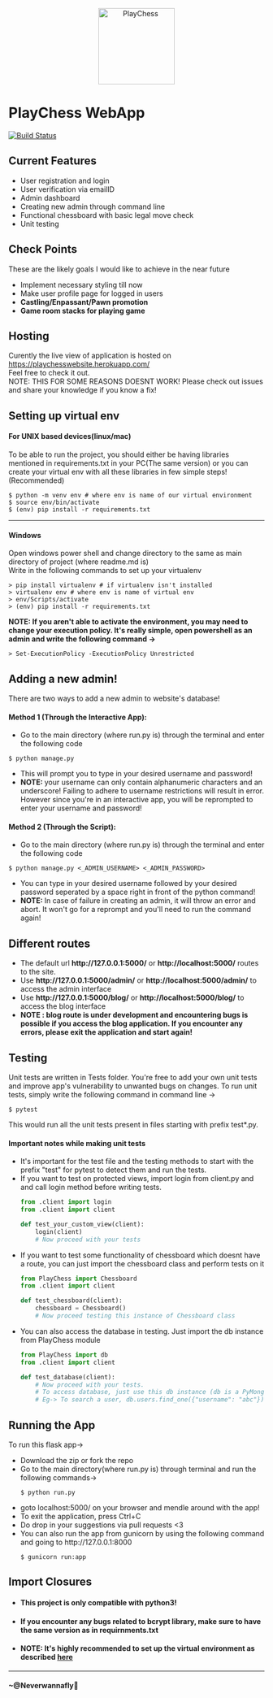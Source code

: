<p align="center"><img src="PlayChess/static/logo/PlayChess.png" alt="PlayChess" height="150px"></p>

# PlayChess WebApp

[![Build Status](https://travis-ci.org/neverwannafly/PlayChess.svg?branch=master)](https://travis-ci.org/neverwannafly/PlayChess)

## Current Features
<ul>
    <li>User registration and login</li>
    <li>User verification via emailID</li>
    <li>Admin dashboard</li>
    <li>Creating new admin through command line</li>
    <li>Functional chessboard with basic legal move check</li>
    <li>Unit testing</li>
</ul>

## Check Points
These are the likely goals I would like to achieve in the near future
<ul>
    <li>Implement necessary styling till now</li>
    <li>Make user profile page for logged in users</li>
    <li><strong>Castling/Enpassant/Pawn promotion</strong></li>
    <li><strong>Game room stacks for playing game</strong></li>
</ul>

## Hosting
Curently the live view of application is hosted on https://playchesswebsite.herokuapp.com/<br>
Feel free to check it out. <br>
NOTE: THIS FOR SOME REASONS DOESNT WORK!
Please check out issues and share your knowledge if you know a fix!

## <a name="env"></a>Setting up virtual env
#### For UNIX based devices(linux/mac)
<a id="#venv"></a>
To be able to run the project, you should either be having libraries mentioned in requirements.txt in your PC(The same version) or you can create your virtual env with all these libraries in few simple steps! (Recommended)<br>

```shell
$ python -m venv env # where env is name of our virtual environment
$ source env/bin/activate
$ (env) pip install -r requirements.txt
```
<hr></hr>

#### Windows 
Open windows power shell and change directory to the same as main directory of project (where readme.md is)<br>
Write in the following commands to set up your virtualenv

```shell
> pip install virtualenv # if virtualenv isn't installed
> virtualenv env # where env is name of virtual env
> env/Scripts/activate
> (env) pip install -r requirements.txt
```
<strong>NOTE: If you aren't able to activate the environment, you may need to change your execution policy. It's really simple, open powershell as an admin and write the following command -></strong>
```shell
> Set-ExecutionPolicy -ExecutionPolicy Unrestricted
```

## Adding a new admin!
There are two ways to add a new admin to website's database!
#### Method 1 (Through the Interactive App): 
<ul>
<li>Go to the main directory (where run.py is) through the terminal and enter the following code</li>
</ul>

```shell
$ python manage.py
```

<ul>
    <li>This will prompt you to type in your desired username and password!</li>
<li><strong>NOTE: </strong>your username can only contain alphanumeric characters and an underscore! Failing to adhere to username restrictions will result in error. However since you're in an interactive app, you will be reprompted to enter your username and password!</li>
</ul>

#### Method 2 (Through the Script):
<ul>
    <li>Go to the main directory (where run.py is) through the terminal and enter the following code</li>
</ul>

```shell
$ python manage.py <_ADMIN_USERNAME> <_ADMIN_PASSWORD>
```

<ul>
<li>You can type in your desired username followed by your desired password seperated by a space right in front of the python command!</li>
<li><strong>NOTE: </strong>In case of failure in creating an admin, it will throw an error and abort. It won't go for a reprompt and you'll need to run the command again!</li>
</ul>

## Different routes
<ul>
<li>The default url <strong>http://127.0.0.1:5000/</strong> or <strong>http://localhost:5000/</strong> routes to the site.</li>
<li>Use <strong>http://127.0.0.1:5000/admin/</strong> or <strong>http://localhost:5000/admin/</strong> to access the admin interface</li>
<li>Use <strong>http://127.0.0.1:5000/blog/</strong> or 
<strong>http://localhost:5000/blog/</strong> to access the blog interface</li>
<li><strong> NOTE : blog route is under development and encountering bugs is possible if you access the blog application. If you encounter any errors, please exit the application and start again! </strong></li>
</ul>

## Testing
Unit tests are written in Tests folder. You're free to add your own unit tests and improve app's
vulnerability to unwanted bugs on changes. To run unit tests, simply write the following 
command in command line -><br>
```shell
$ pytest
```
This would run all the unit tests present in files starting with prefix test*.py.<br>
#### Important notes while making unit tests
<ul>
<li> It's important for the test file and the testing methods to start with the prefix "test" for pytest to detect them and run the tests. </li>
<li> If you want to test on protected views, import login from client.py and and call login method before writing tests.
        
```python
from .client import login
from .client import client

def test_your_custom_view(client):
    login(client)
    # Now proceed with your tests
```
</li>

<li>If you want to test some functionality of chessboard which doesnt have a route, you can just import the chessboard class and perform tests on it

```python
from PlayChess import Chessboard
from .client import client

def test_chessboard(client):
    chessboard = Chessboard()
    # Now proceed testing this instance of Chessboard class
```
</li>

<li>You can also access the database in testing. Just import the db instance from PlayChess module

```python
from PlayChess import db
from .client import client

def test_database(client):
    # Now proceed with your tests.
    # To access database, just use this db instance (db is a PyMongo instance)
    # Eg-> To search a user, db.users.find_one({"username": "abc"})
```
</li>

</ul>

## Running the App
To run this flask app-><br>
<ul>
<li>Download the zip or fork the repo</li>
<li>Go to the main directory(where run.py is) through terminal and run the following commands-></li>

```shell
$ python run.py
```

<li>goto localhost:5000/ on your browser and mendle around with the app!</li>
<li>To exit the application, press Ctrl+C</li>
<li>Do drop in your suggestions via pull requests <3 </li>
<li>You can also run the app from gunicorn by using the following command and going to http://127.0.0.1:8000
    
```shell
$ gunicorn run:app
```
</ul>

## Import Closures

<ul>
<li> <h4>This project is only compatible with python3!</h4></li>
<li> <h4>If you encounter any bugs related to bcrypt library, make sure to have the same version as in requirnments.txt </h4></li>
<li> <h4><strong>NOTE: It's highly recommended to set up the virtual environment as described <a href="#env">here</a> </h4></strong></li>
</ul>

<hr>

#### ~@Neverwannafly
